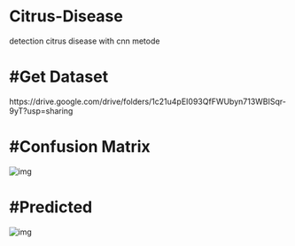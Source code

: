 # Citrus-Disease
detection citrus disease with cnn metode

<h1>#Get Dataset</h1>
https://drive.google.com/drive/folders/1c21u4pEI093QfFWUbyn713WBISqr-9yT?usp=sharing

<h1>#Confusion Matrix</h1>

![img](https://github.com/Mahendrawis/Citrus-Disease/assets/90669261/cf6e5853-f7b1-4e4c-a8df-21ea25f92df7)



<h1>#Predicted</h1>

![img](https://github.com/Mahendrawis/Citrus-Disease/assets/90669261/813b0c80-4984-4e17-adb4-a953e49307e3)


